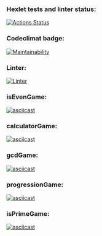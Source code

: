 ### Hexlet tests and linter status:
[![Actions Status](https://github.com/Idzanaagi/frontend-project-lvl1/workflows/hexlet-check/badge.svg)](https://github.com/Idzanaagi/frontend-project-lvl1/actions)
### Codeclimat badge:
[![Maintainability](https://api.codeclimate.com/v1/badges/a99a88d28ad37a79dbf6/maintainability)](https://codeclimate.com/github/Idzanaagi/frontend-project-lvl1/workflows/hexlet-check/badge.svg)
### Linter:
[![Linter](https://github.com/Idzanaagi/frontend-project-lvl1/workflows/linter/badge.svg)](https://github.com/Idzanaagi/frontend-project-lvl1/actions)
### isEvenGame:
[![asciicast](https://asciinema.org/a/riKy7IApXuxBTfNZR166fyVw0.svg)](https://asciinema.org/a/riKy7IApXuxBTfNZR166fyVw0)
### calculatorGame:
[![asciicast](https://asciinema.org/a/y1qPKLkiZlDbJwu6LozwztavU.svg)](https://asciinema.org/a/y1qPKLkiZlDbJwu6LozwztavU)
### gcdGame:
[![asciicast](https://asciinema.org/a/68CnfEq0xfPiapQ6kCgNBNlms.svg)](https://asciinema.org/a/68CnfEq0xfPiapQ6kCgNBNlms)
### progressionGame:
[![asciicast](https://asciinema.org/a/NyHb5pYBV4HBrxtTdtII3TIuh.svg)](https://asciinema.org/a/NyHb5pYBV4HBrxtTdtII3TIuh)
### isPrimeGame:
[![asciicast](https://asciinema.org/a/lXc294cmoLJz384alOZM1TPho.svg)](https://asciinema.org/a/lXc294cmoLJz384alOZM1TPho)